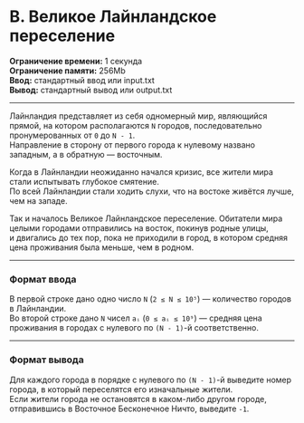 # B. Великое Лайнландское переселение

**Ограничение времени:** 1 секунда  
**Ограничение памяти:** 256Mb  
**Ввод:** стандартный ввод или input.txt  
**Вывод:** стандартный вывод или output.txt

---

Лайнландия представляет из себя одномерный мир, являющийся прямой, на котором располагаются `N` городов, последовательно пронумерованных от `0` до `N - 1`.  
Направление в сторону от первого города к нулевому названо западным, а в обратную — восточным.

Когда в Лайнландии неожиданно начался кризис, все жители мира стали испытывать глубокое смятение.  
По всей Лайнландии стали ходить слухи, что на востоке живётся лучше, чем на западе.

Так и началось Великое Лайнландское переселение. Обитатели мира целыми городами отправились на восток, покинув родные улицы,  
и двигались до тех пор, пока не приходили в город, в котором средняя цена проживания была меньше, чем в родном.

---

### Формат ввода

В первой строке дано одно число `N` (`2 ≤ N ≤ 10⁵`) — количество городов в Лайнландии.  
Во второй строке дано `N` чисел `aᵢ` (`0 ≤ aᵢ ≤ 10⁹`) — средняя цена проживания в городах с нулевого по `(N - 1)`-й соответственно.

---

### Формат вывода

Для каждого города в порядке с нулевого по `(N - 1)`-й выведите номер города, в который переселятся его изначальные жители.  
Если жители города не остановятся в каком-либо другом городе, отправившись в Восточное Бесконечное Ничто, выведите `-1`.
